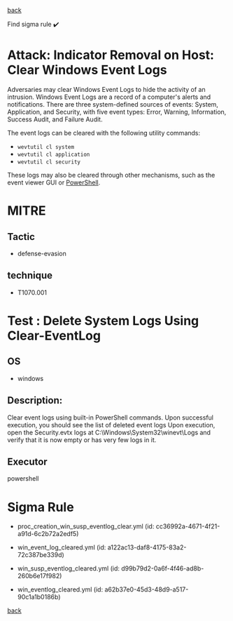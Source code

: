 
[back](../index.md)

Find sigma rule :heavy_check_mark: 

# Attack: Indicator Removal on Host: Clear Windows Event Logs 

Adversaries may clear Windows Event Logs to hide the activity of an intrusion. Windows Event Logs are a record of a computer's alerts and notifications. There are three system-defined sources of events: System, Application, and Security, with five event types: Error, Warning, Information, Success Audit, and Failure Audit.

The event logs can be cleared with the following utility commands:

* <code>wevtutil cl system</code>
* <code>wevtutil cl application</code>
* <code>wevtutil cl security</code>

These logs may also be cleared through other mechanisms, such as the event viewer GUI or [PowerShell](https://attack.mitre.org/techniques/T1059/001).

# MITRE
## Tactic
  - defense-evasion


## technique
  - T1070.001


# Test : Delete System Logs Using Clear-EventLog
## OS
  - windows


## Description:
Clear event logs using built-in PowerShell commands.
Upon successful execution, you should see the list of deleted event logs
Upon execution, open the Security.evtx logs at C:\Windows\System32\winevt\Logs and verify that it is now empty or has very few logs in it.


## Executor
powershell

# Sigma Rule
 - proc_creation_win_susp_eventlog_clear.yml (id: cc36992a-4671-4f21-a91d-6c2b72a2edf5)

 - win_event_log_cleared.yml (id: a122ac13-daf8-4175-83a2-72c387be339d)

 - win_susp_eventlog_cleared.yml (id: d99b79d2-0a6f-4f46-ad8b-260b6e17f982)

 - win_eventlog_cleared.yml (id: a62b37e0-45d3-48d9-a517-90c1a1b0186b)



[back](../index.md)

